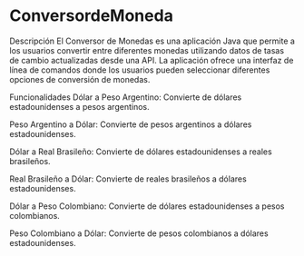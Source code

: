 # ConversordeMoneda

Descripción
El Conversor de Monedas es una aplicación Java que permite a los usuarios convertir entre diferentes monedas utilizando datos de tasas de cambio actualizadas desde una API. La aplicación ofrece una interfaz de línea de comandos donde los usuarios pueden seleccionar diferentes opciones de conversión de monedas.

Funcionalidades
Dólar a Peso Argentino: Convierte de dólares estadounidenses a pesos argentinos.

Peso Argentino a Dólar: Convierte de pesos argentinos a dólares estadounidenses.

Dólar a Real Brasileño: Convierte de dólares estadounidenses a reales brasileños.

Real Brasileño a Dólar: Convierte de reales brasileños a dólares estadounidenses.

Dólar a Peso Colombiano: Convierte de dólares estadounidenses a pesos colombianos.

Peso Colombiano a Dólar: Convierte de pesos colombianos a dólares estadounidenses.

